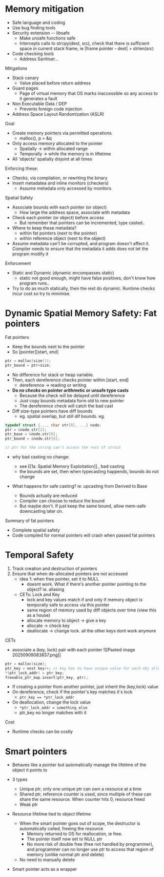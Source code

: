 # Memory mitigation

- Safe language and coding
- Use bug finding tools
- Security extension -- libsafe
	- Make unsafe functions safe
	- Intercepts calls to strcpy(dest, src), check that there is sufficient space in current stack frame, ie |frame pointer - dest| > strlen(src)
- Code checking tools
	- Address Sanitiser...

Mitigations
- Stack canary
	- Value placed before return address
- Guard pages
	- Page of virtual memory that OS marks inaccessible so any access to it generates a fault
- Non Executable Data / DEP
	- Prevents foreign code injection
- Address Space Layout Randomization (ASLR)


Goal
- Create memory pointers via permitted operations
	- malloc(), p = &q
- Only access memory allocated to the pointer
	- Spatially -> within allocated range
	- Temporally -> while the memory is in liftetime
- All 'objects' spatially disjoint at all times

Enforcing these:
- Checks, via compilation, or rewriting the binary
- Insert metadatea and inline monitors (checkers)
	- Assume metadata only accessed by monitors

Spatial Safety
- Associate bounds with each pointer (or object)
	- How large the address space, associate with metadata
- Check each pointer (or object) before access
	- But remember that pointers can be incremented, type casted..
- Where to keep these metadata?
	- within fat pointers (next to the pointer)
	- within reference object (next to the object)
- Assume metadata can't be corrupted, and program doesn't affect it. Compiler needs to ensure that the metadata it adds does not let the program modify it

Enforcement
- Static and Dynamic (dynamic encompasses static)
	- static not good enough, might have false positives, don't know how program runs..
- Try to do as much statically, then the rest do dynamic. Runtime checks incur cost so try to minimise.

# Dynamic Spatial Memory Safety: Fat pointers

Fat pointers
- Keep the bounds next to the pointer
- So \[pointer]\[start, end]

```c
ptr = malloc(size());
ptr_bound = ptr+size;
```
- No difference for stack or heap variable.
- Then, each dereference checks pointer within \[start, end]
	- dereference -> reading or writing
- **Do *no checks* on pointer arithmetic or unsafe type casts**
	- Because the check will be delayed until dereference
	- Just copy bounds metadata form old to new pointer
	- The dereference check will catch the bad cast
- Diff size-type pointers have diff bounds
	- eg. spatial overlap, but still dif bounds. eg.
```c
typedef struct {..., char str[8], ...} node;
ptr = &node.str[2];
ptr_base = &node.str[0];
ptr_bound = &node.str[8];

// ptr for the string can't access the rest of struct
```

- why bad casting no change:
	- see [[1a. Spatial Memory Exploitation]]., bad casting
	- the bounds are set, then when typecasting happends, bounds do not change

- What happens for safe casting? ie. upcasting from Derived to Base
	- Bounds actually are reduced
	- Compiler can choose to reduce the bound
	- But maybe don't. If just keep the same bound, allow mem-safe downcasting later on.

Summary of fat pointers
- Complete spatial safety
- Code compiled for normal pointers will crash when passed fat pointers

# Temporal Safety

1. Track creation and destruction of pointers
2. Ensure that when de-allocated pointers are not accessed
	- idea 1: when free pointer, set it to NULL
		- doesnt work. What if there's another pointer pointing to the object? ie. aliasing
	- CETs: Lock and Key
		- lock and key values match if and only if memory object is temporally safe to access via this pointer
		- same region of memory used by diff objects over time (view this as a house)
		- allocate memory to object -> give a key
		- allocate -> check key
		- deallocate -> change lock. all the other keys dont work anymore

CETs
- associate a (key, lock) pair with each pointer
![[Pasted image 20250909083837.png]]
```c
ptr = malloc(size);
ptr_key = next key++; // key has to have unique value for each obj allocated
*(ptr_lock_addr) = ptr_key; 
freeable_ptr_map.insert(ptr_key, ptr);
```

- If creating a pointer from another pointer, just inherit the (key,lock) value
- On dereference, check if the pointer's key matches it's lock
	- `ptr_key == *ptr_lock_addr`
- On deallocation, change the lock value
	- `*ptr_lock_addr = something else`
	- ptr_key no longer matches with it

Cost
- Runtime checks can be costly


# Smart pointers
- Behaves like a pointer but automatically manage the lifetime of the object it points to
- 3 types
	- Unique ptr, only one unique ptr can own a resource at a time
	- Shared ptr, reference counter is used, since multiple of these can share the same resource. When counter hits 0, resource freed
	- Weak ptr
- Resource lifetime tied to object lifetime
	- When the smart pointer goes out of scope, the destructor is automatically called, freeing the resource
		- Memory returned to OS for reallocation, ie free.
		- The pointer itself now set to NULL ptr
		- No more risk of double free (free not handled by programmer), and programmer can no longer use ptr to access that region of memory (unlike normal ptr and delete)
	- No need to manually delete

- Smart pointer acts as a wrapper
